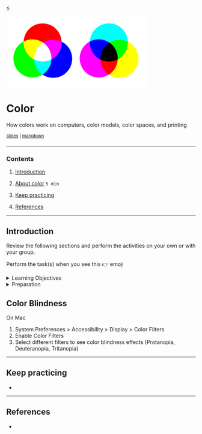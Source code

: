 <!-- paginate: true -->

[<](../README.md)

<img width="375" src="../assets/img/banner/banner-color.png">

# Color

How colors work on computers, color models, color spaces, and printing

<sup class="small"><a href="../slides/color.html">slides</a> | <a href="../topics/color.md">markdown</a> </sup>

<!--
Presentation comments ...
-->


---


### Contents

1. [Introduction](#introduction)
1. [About color](#about-color) `5 min`

1. [Keep practicing](#keep-practicing)
1. [References](#references)


---


## Introduction

Review the following sections and perform the activities on your own or with your group.

Perform the task(s) when you see this 👉  emoji

<details>
<summary>Learning Objectives</summary>

Students who complete the following will be able to:

- Define
- List
- Explain
- Use

</details>

<details>
<summary>Preparation</summary>

Complete the following to prepare for this module

- [Command Line Crash Course](command-line-crash-course.md)

</details>







## Color Blindness

On Mac
1. System Preferences > Accessibility > Display > Color Filters
1. Enable Color Filters
1. Select different filters to see color blindness effects (Protanopia, Deuteranopia, Tritanopia)




---

## Keep practicing

-

---

## References

-
